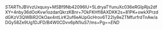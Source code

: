 $START$hJBVvzUxquxy+MSBf9Nb42096lU+5LdryaTYunuXc036eRGIpRjs2dfXY+4nby36dOoKvw1ozdarQkrzKBnr+7OkFKHfI8AXDKK2s+81PK+owkXPrzddGKzV3QWBiR2OkOax4ntLirK2uf6eAUpGcHrov6T22Iy8eZTMfurfrdTnAw/aDGy58Ze9Ug1DJFD/B4W0CDvv6pN1iuS7/ms+Pg==$END$